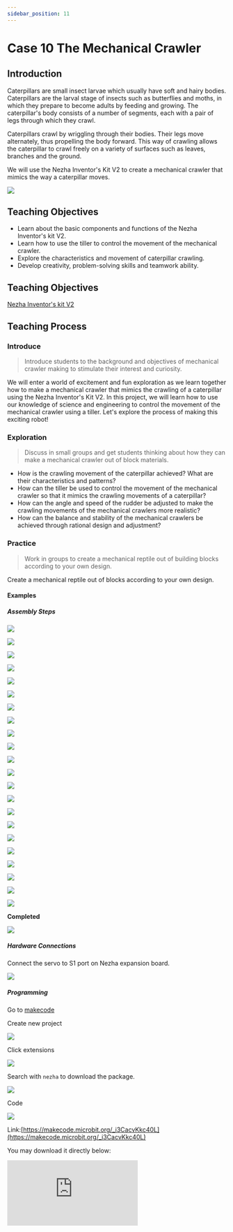 ```yaml
---
sidebar_position: 11
---
```


# Case 10 The Mechanical Crawler

## Introduction

Caterpillars are small insect larvae which usually have soft and hairy bodies. Caterpillars are the larval stage of insects such as butterflies and moths, in which they prepare to become adults by feeding and growing. The caterpillar's body consists of a number of segments, each with a pair of legs through which they crawl.

Caterpillars crawl by wriggling through their bodies. Their legs move alternately, thus propelling the body forward. This way of crawling allows the caterpillar to crawl freely on a variety of surfaces such as leaves, branches and the ground.

We will use the Nezha Inventor's Kit V2 to create a mechanical crawler that mimics the way a caterpillar moves.

![](./images/nezha-inventors-kit-v2-case-10-01.png)


## Teaching Objectives

- Learn about the basic components and functions of the Nezha Inventor's kit V2.
- Learn how to use the tiller to control the movement of the mechanical crawler.
- Explore the characteristics and movement of caterpillar crawling.
- Develop creativity, problem-solving skills and teamwork ability.


## Teaching Objectives

[Nezha Inventor's kit V2](https://www.elecfreaks.com/nezha-inventor-s-kit-v2-for-micro-bit.html)


## Teaching Process

### Introduce

>Introduce students to the background and objectives of mechanical crawler making to stimulate their interest and curiosity.

We will enter a world of excitement and fun exploration as we learn together how to make a mechanical crawler that mimics the crawling of a caterpillar using the Nezha Inventor's Kit V2. In this project, we will learn how to use our knowledge of science and engineering to control the movement of the mechanical crawler using a tiller. Let's explore the process of making this exciting robot!

### Exploration

>Discuss in small groups and get students thinking about how they can make a mechanical crawler out of block materials.

- How is the crawling movement of the caterpillar achieved? What are their characteristics and patterns?
- How can the tiller be used to control the movement of the mechanical crawler so that it mimics the crawling movements of a caterpillar?
- How can the angle and speed of the rudder be adjusted to make the crawling movements of the mechanical crawlers more realistic?
- How can the balance and stability of the mechanical crawlers be achieved through rational design and adjustment?

### Practice

>Work in groups to create a mechanical reptile out of building blocks according to your own design.

Create a mechanical reptile out of blocks according to your own design.

#### Examples

##### Assembly Steps
![](./images/nezha-inventors-kit-v2-step-10-01.png)

![](./images/nezha-inventors-kit-v2-step-10-02.png)

![](./images/nezha-inventors-kit-v2-step-10-03.png)

![](./images/nezha-inventors-kit-v2-step-10-04.png)

![](./images/nezha-inventors-kit-v2-step-10-05.png)

![](./images/nezha-inventors-kit-v2-step-10-06.png)

![](./images/nezha-inventors-kit-v2-step-10-07.png)

![](./images/nezha-inventors-kit-v2-step-10-08.png)

![](./images/nezha-inventors-kit-v2-step-10-09.png)

![](./images/nezha-inventors-kit-v2-step-10-10.png)

![](./images/nezha-inventors-kit-v2-step-10-11.png)

![](./images/nezha-inventors-kit-v2-step-10-12.png)

![](./images/nezha-inventors-kit-v2-step-10-13.png)

![](./images/nezha-inventors-kit-v2-step-10-14.png)

![](./images/nezha-inventors-kit-v2-step-10-15.png)

![](./images/nezha-inventors-kit-v2-step-10-16.png)

![](./images/nezha-inventors-kit-v2-step-10-17.png)

![](./images/nezha-inventors-kit-v2-step-10-18.png)

![](./images/nezha-inventors-kit-v2-step-10-19.png)

![](./images/nezha-inventors-kit-v2-step-10-20.png)

![](./images/nezha-inventors-kit-v2-step-10-21.png)

![](./images/nezha-inventors-kit-v2-step-10-22.png)


**Completed**

![](./images/nezha-inventors-kit-v2-case-10-01.png)

##### Hardware Connections

Connect the servo to S1 port on Nezha expansion board. 

![](./images/nezha-inventors-kit-v2-case-10-02.png)

##### Programming

Go to [makecode](https://makecode.microbit.org/#)

Create new project

![](./images/nezha-inventors-kit-v2-case-19-03.png)

Click extensions

![](./images/nezha-inventors-kit-v2-case-19-04.png)


Search with `nezha` to download the package. 

![](./images/nezha-inventors-kit-v2-case-19-06.png)

Code

![](./images/nezha-inventors-kit-v2-case-10-07.png)


Link:[https://makecode.microbit.org/_i3CacvKkc40L](https://makecode.microbit.org/_i3CacvKkc40L)

You may download it directly below: 

<div
    style={{
        position: 'relative',
        paddingBottom: '60%',
        overflow: 'hidden',
    }}
>
    <iframe
        src="https://makecode.microbit.org/_i3CacvKkc40L"
        frameborder="0"
        sandbox="allow-popups allow-forms allow-scripts allow-same-origin"
        style={{
            position: 'absolute',
            width: '100%',
            height: '100%',
        }}
    />
</div>



### Demonstration

>Present in groups and compare the results and effectiveness of each group.

#### Examples


Press the A button on the micro:bit to start the robot crawling, press the B button on the micro:bit to stop.

![](./images/nezha-inventors-kit-v2-case-10.gif)


### Reflection

>Share in groups so that students in each group can share their production process and insights, summarise the problems and solutions they encountered, and evaluate their strengths and weaknesses.
